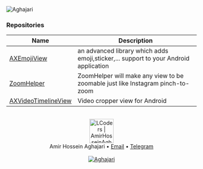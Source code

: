 ![Aghajari](https://user-images.githubusercontent.com/30867537/91563048-7738f400-e953-11ea-89f9-5d0f42deda8f.jpg)


### Repositories
|Name|Description|
| ------------------------------------------------------------ | ------------------------------------------------------------ |
| [AXEmojiView](https://github.com/Aghajari/AXEmojiView)           |an advanced library which adds emoji,sticker,... support to your Android application|
| [ZoomHelper](https://github.com/Aghajari/ZoomHelper)           |ZoomHelper will make any view to be zoomable just like Instagram pinch-to-zoom|
| [AXVideoTimelineView](https://github.com/Aghajari/AXVideoTimelineView)           | Video cropper view for Android |

<br>
<div align="center">
  <img width="64" alt="LCoders | AmirHosseinAghajari" src="https://user-images.githubusercontent.com/30867537/90538314-a0a79200-e193-11ea-8d90-0a3576e28a18.png">
  <br><a>Amir Hossein Aghajari</a> • <a href="mailto:amirhossein.aghajari.82@gmail.com">Email</a> • <a href="https://t.me/KingAmir272">Telegram</a>
</div>

<br>
<div align="center">
<a href="https://github.com/Aghajari">
  <img align="center" src="https://github-readme-stats.vercel.app/api?username=Aghajari&show_icons=true&line_height=27&count_private=false&title_color=F9E04B&text_color=ffffff&icon_color=F9E04B&bg_color=1C4768&hide=contribs,prs" alt="Aghajari" />
</a></div>

<!--
<a href="https://github.com/Aghajari/ZoomHelper"><img align="center" src="https://github-readme-stats.vercel.app/api/pin?username=aghajari&repo=ZoomHelper" alt="ZoomHelper" /></a>

- 🔭 I’m currently working on ...
- 🌱 I’m currently learning ...
- 👯 I’m looking to collaborate on ...
- 🤔 I’m looking for help with ...
- 💬 Ask me about ...
- 📫 How to reach me: ...
- 😄 Pronouns: ...
- ⚡ Fun fact: ...
-->

